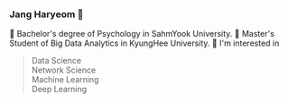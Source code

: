 ### Jang Haryeom 👋
📌 Bachelor's degree of Psychology in SahmYook University.
📌 Master's Student of Big Data Analytics in KyungHee University.
📌 I'm interested in
<blockquote>
Data Science </br>
Network Science </br>
Machine Learning </br>
Deep Learning
<blockquote/>

<!--
**CocoRoF/CocoRoF** is a ✨ _special_ ✨ repository because its `README.md` (this file) appears on your GitHub profile.

Here are some ideas to get you started:

- 🔭 I’m currently working on ...
- 🌱 I’m currently learning ...
- 👯 I’m looking to collaborate on ...
- 🤔 I’m looking for help with ...
- 💬 Ask me about ...
- 📫 How to reach me: ...
- 😄 Pronouns: ...
- ⚡ Fun fact: ...
-->
